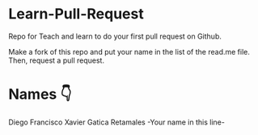 # Learn-Pull-Request
Repo for Teach and learn to do your first pull request on Github.

Make a fork of this repo and put your name in the list of the read.me file.
Then, request a pull request.

# Names 👇
Diego Francisco Xavier Gatica Retamales
-Your name in this line-
